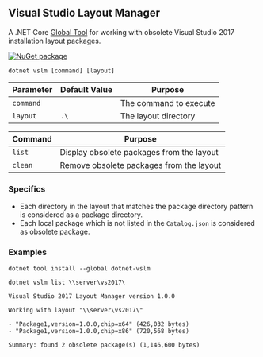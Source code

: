 ## Visual Studio Layout Manager

A .NET Core [Global Tool](https://docs.microsoft.com/en-us/dotnet/core/tools/global-tools) for working with obsolete Visual Studio 2017 installation layout packages. 

[![NuGet package](https://img.shields.io/nuget/v/dotnet-vslm.svg?style=flat-square)](https://www.nuget.org/packages/dotnet-vslm)

```
dotnet vslm [command] [layout] 
```

Parameter | Default Value | Purpose
--- | --- | ---
`command` | | The command to execute
`layout` | `.\` | The layout directory

Command | Purpose
--- | ---
`list` | Display obsolete packages from the layout
`clean` | Remove obsolete packages from the layout

### Specifics

- Each directory in the layout that matches the package directory pattern is considered as a package directory.
- Each local package which is not listed in the `Catalog.json` is considered as obsolete package.

### Examples

```
dotnet tool install --global dotnet-vslm
```
```
dotnet vslm list \\server\vs2017\
```
```
Visual Studio 2017 Layout Manager version 1.0.0

Working with layout "\\server\vs2017\"

- "Package1,version=1.0.0,chip=x64" (426,032 bytes)
- "Package1,version=1.0.0,chip=x86" (720,568 bytes)

Summary: found 2 obsolete package(s) (1,146,600 bytes)
```